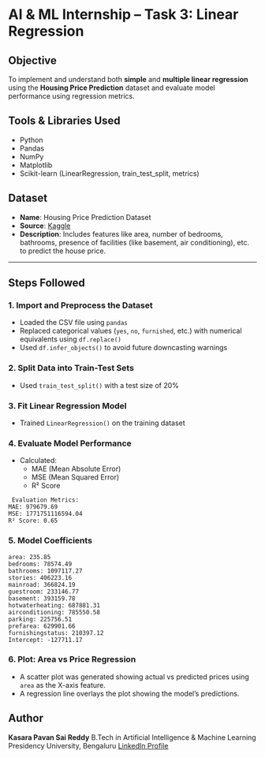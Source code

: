 



#  AI & ML Internship – Task 3: Linear Regression

##  Objective
To implement and understand both **simple** and **multiple linear regression** using the **Housing Price Prediction** dataset and evaluate model performance using regression metrics.



##  Tools & Libraries Used
- Python
- Pandas
- NumPy
- Matplotlib
- Scikit-learn (LinearRegression, train_test_split, metrics)



##  Dataset
- **Name**: Housing Price Prediction Dataset  
- **Source**: [Kaggle](https://www.kaggle.com/datasets/harishkumardatalab/housing-price-prediction)
- **Description**: Includes features like area, number of bedrooms, bathrooms, presence of facilities (like basement, air conditioning), etc. to predict the house price.

---

##  Steps Followed

### 1. Import and Preprocess the Dataset
- Loaded the CSV file using `pandas`
- Replaced categorical values (`yes`, `no`, `furnished`, etc.) with numerical equivalents using `df.replace()`
- Used `df.infer_objects()` to avoid future downcasting warnings

### 2. Split Data into Train-Test Sets
- Used `train_test_split()` with a test size of 20%

### 3. Fit Linear Regression Model
- Trained `LinearRegression()` on the training dataset

### 4. Evaluate Model Performance
- Calculated:
  - MAE (Mean Absolute Error)
  - MSE (Mean Squared Error)
  - R² Score

```plaintext
 Evaluation Metrics:
MAE: 979679.69
MSE: 1771751116594.04
R² Score: 0.65
````

### 5. Model Coefficients

```plaintext
area: 235.85
bedrooms: 78574.49
bathrooms: 1097117.27
stories: 406223.16
mainroad: 366824.19
guestroom: 233146.77
basement: 393159.78
hotwaterheating: 687881.31
airconditioning: 785550.58
parking: 225756.51
prefarea: 629901.66
furnishingstatus: 210397.12
Intercept: -127711.17
```

### 6. Plot: Area vs Price Regression

* A scatter plot was generated showing actual vs predicted prices using `area` as the X-axis feature.
* A regression line overlays the plot showing the model’s predictions.

##  Author


**Kasara Pavan Sai Reddy**
B.Tech in Artificial Intelligence & Machine Learning
Presidency University, Bengaluru
[LinkedIn Profile](https://www.linkedin.com/in/kasara-pavan-sai-reddy-2a6761256)


